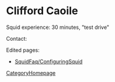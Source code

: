 # Clifford Caoile

Squid experience: 30 minutes, "test drive"

Contact: [](http://piyokun.googlepages.com)

Edited pages:

  - [SquidFaq/ConfiguringSquid](https://wiki.squid-cache.org/action/show/CliffordCaoile/SquidFaq/ConfiguringSquid#)

[CategoryHomepage](https://wiki.squid-cache.org/action/show/CliffordCaoile/CategoryHomepage#)
